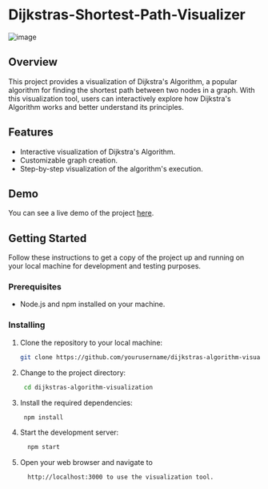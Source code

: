 # Dijkstras-Shortest-Path-Visualizer

![image](https://github.com/AnkitMajee/Dijkstras-Shortest-Path-Visualizer/assets/76817118/ffcfb4fd-8e04-4137-b7e2-5a7514c5d825)


## Overview

This project provides a visualization of Dijkstra's Algorithm, a popular algorithm for finding the shortest path between two nodes in a graph. With this visualization tool, users can interactively explore how Dijkstra's Algorithm works and better understand its principles.

## Features

- Interactive visualization of Dijkstra's Algorithm.
- Customizable graph creation.
- Step-by-step visualization of the algorithm's execution.

## Demo

You can see a live demo of the project [here](https://dijkstras-shortest-path-visualizer.vercel.app/).

## Getting Started

Follow these instructions to get a copy of the project up and running on your local machine for development and testing purposes.

### Prerequisites

- Node.js and npm installed on your machine.

### Installing

1. Clone the repository to your local machine:

   ```bash
   git clone https://github.com/yourusername/dijkstras-algorithm-visualization.git

2. Change to the project directory:
   ```bash
    cd dijkstras-algorithm-visualization

3. Install the required dependencies:
   ```bash
    npm install

 4. Start the development server:
    ```bash
      npm start

5. Open your web browser and navigate to
    ```bash
      http://localhost:3000 to use the visualization tool.
